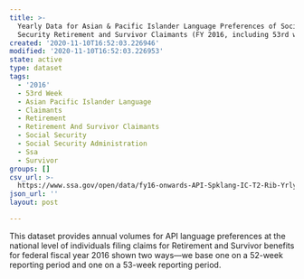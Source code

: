 ```yaml
---
title: >-
  Yearly Data for Asian & Pacific Islander Language Preferences of Social
  Security Retirement and Survivor Claimants (FY 2016, including 53rd week)
created: '2020-11-10T16:52:03.226946'
modified: '2020-11-10T16:52:03.226953'
state: active
type: dataset
tags:
  - '2016'
  - 53rd Week
  - Asian Pacific Islander Language
  - Claimants
  - Retirement
  - Retirement And Survivor Claimants
  - Social Security
  - Social Security Administration
  - Ssa
  - Survivor
groups: []
csv_url: >-
  https://www.ssa.gov/open/data/fy16-onwards-API-Spklang-IC-T2-Rib-Yrly-53rdweek.csv
json_url: ''
layout: post

---
```

This dataset provides annual volumes for API language preferences at the national level of individuals filing claims for Retirement and Survivor benefits for federal fiscal year 2016 shown two ways—we base one on a 52-week reporting period and one on a 53-week reporting period.
